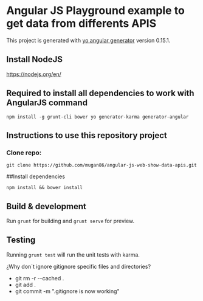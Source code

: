 # Angular JS Playground example to get data from differents APIS

This project is generated with [yo angular generator](https://github.com/yeoman/generator-angular)
version 0.15.1.

## Install NodeJS

https://nodejs.org/en/

## Required to install all dependencies to work with AngularJS command

`npm install -g grunt-cli bower yo generator-karma generator-angular`

## Instructions to use this repository project

### Clone repo: 

`git clone https://github.com/mugan86/angular-js-web-show-data-apis.git`

##Install dependencies

`npm install && bower install`

## Build & development

Run `grunt` for building and `grunt serve` for preview.

## Testing

Running `grunt test` will run the unit tests with karma.

¿Why don´t ignore gitignore specific files and directories?

* git rm -r --cached .
* git add .
* git commit -m ".gitignore is now working"
